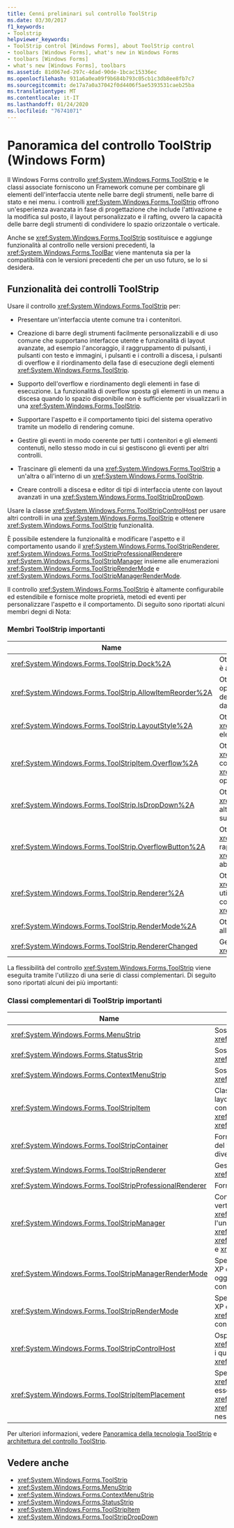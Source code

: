```yaml
---
title: Cenni preliminari sul controllo ToolStrip
ms.date: 03/30/2017
f1_keywords:
- Toolstrip
helpviewer_keywords:
- ToolStrip control [Windows Forms], about ToolStrip control
- toolbars [Windows Forms], what's new in Windows Forms
- toolbars [Windows Forms]
- what's new [Windows Forms], toolbars
ms.assetid: 81d067ed-297c-4dad-90de-1bcac15336ec
ms.openlocfilehash: 931a6a0ea09f9b684b793c05cb1c3db8ee8fb7c7
ms.sourcegitcommit: de17a7a0a37042f0d4406f5ae5393531caeb25ba
ms.translationtype: MT
ms.contentlocale: it-IT
ms.lasthandoff: 01/24/2020
ms.locfileid: "76741071"
---
```

# <a name="toolstrip-control-overview-windows-forms"></a>Panoramica del controllo ToolStrip (Windows Form)
Il Windows Forms controllo <xref:System.Windows.Forms.ToolStrip> e le classi associate forniscono un Framework comune per combinare gli elementi dell'interfaccia utente nelle barre degli strumenti, nelle barre di stato e nei menu. i controlli <xref:System.Windows.Forms.ToolStrip> offrono un'esperienza avanzata in fase di progettazione che include l'attivazione e la modifica sul posto, il layout personalizzato e il rafting, ovvero la capacità delle barre degli strumenti di condividere lo spazio orizzontale o verticale.  
  
 Anche se <xref:System.Windows.Forms.ToolStrip> sostituisce e aggiunge funzionalità al controllo nelle versioni precedenti, la <xref:System.Windows.Forms.ToolBar> viene mantenuta sia per la compatibilità con le versioni precedenti che per un uso futuro, se lo si desidera.  
  
## <a name="features-of-the-toolstrip-controls"></a>Funzionalità dei controlli ToolStrip  
 Usare il controllo <xref:System.Windows.Forms.ToolStrip> per:  
  
- Presentare un'interfaccia utente comune tra i contenitori.  
  
- Creazione di barre degli strumenti facilmente personalizzabili e di uso comune che supportano interfacce utente e funzionalità di layout avanzate, ad esempio l'ancoraggio, il raggruppamento di pulsanti, i pulsanti con testo e immagini, i pulsanti e i controlli a discesa, i pulsanti di overflow e il riordinamento della fase di esecuzione degli elementi <xref:System.Windows.Forms.ToolStrip>.  
  
- Supporto dell'overflow e riordinamento degli elementi in fase di esecuzione. La funzionalità di overflow sposta gli elementi in un menu a discesa quando lo spazio disponibile non è sufficiente per visualizzarli in una <xref:System.Windows.Forms.ToolStrip>.  
  
- Supportare l'aspetto e il comportamento tipici del sistema operativo tramite un modello di rendering comune.  
  
- Gestire gli eventi in modo coerente per tutti i contenitori e gli elementi contenuti, nello stesso modo in cui si gestiscono gli eventi per altri controlli.  
  
- Trascinare gli elementi da una <xref:System.Windows.Forms.ToolStrip> a un'altra o all'interno di un <xref:System.Windows.Forms.ToolStrip>.  
  
- Creare controlli a discesa e editor di tipi di interfaccia utente con layout avanzati in una <xref:System.Windows.Forms.ToolStripDropDown>.  
  
 Usare la classe <xref:System.Windows.Forms.ToolStripControlHost> per usare altri controlli in una <xref:System.Windows.Forms.ToolStrip> e ottenere <xref:System.Windows.Forms.ToolStrip> funzionalità.  
  
 È possibile estendere la funzionalità e modificare l'aspetto e il comportamento usando il <xref:System.Windows.Forms.ToolStripRenderer>, <xref:System.Windows.Forms.ToolStripProfessionalRenderer>e <xref:System.Windows.Forms.ToolStripManager> insieme alle enumerazioni <xref:System.Windows.Forms.ToolStripRenderMode> e <xref:System.Windows.Forms.ToolStripManagerRenderMode>.  
  
 Il controllo <xref:System.Windows.Forms.ToolStrip> è altamente configurabile ed estendibile e fornisce molte proprietà, metodi ed eventi per personalizzare l'aspetto e il comportamento. Di seguito sono riportati alcuni membri degni di Nota:  
  
### <a name="important-toolstrip-members"></a>Membri ToolStrip importanti  
  
|Name|Descrizione|  
|----------|-----------------|  
|<xref:System.Windows.Forms.ToolStrip.Dock%2A>|Ottiene o imposta il bordo del contenitore padre a cui è ancorato un <xref:System.Windows.Forms.ToolStrip>.|  
|<xref:System.Windows.Forms.ToolStrip.AllowItemReorder%2A>|Ottiene o imposta un valore che indica se le operazioni di trascinamento e rilascio e ridisposizione degli elementi devono essere gestite privatamente dalla classe <xref:System.Windows.Forms.ToolStrip>.|  
|<xref:System.Windows.Forms.ToolStrip.LayoutStyle%2A>|Ottiene o imposta un valore che indica il modo in cui il <xref:System.Windows.Forms.ToolStrip> definisce gli elementi.|  
|<xref:System.Windows.Forms.ToolStripItem.Overflow%2A>|Ottiene o imposta un valore che indica se un <xref:System.Windows.Forms.ToolStripItem> è collegato al <xref:System.Windows.Forms.ToolStrip> o <xref:System.Windows.Forms.ToolStripOverflowButton> oppure se può essere fluttuato tra i due.|  
|<xref:System.Windows.Forms.ToolStrip.IsDropDown%2A>|Ottiene un valore che indica se un <xref:System.Windows.Forms.ToolStripItem> Visualizza altri elementi in un elenco a discesa quando si fa clic sull'<xref:System.Windows.Forms.ToolStripItem>.|  
|<xref:System.Windows.Forms.ToolStrip.OverflowButton%2A>|Ottiene l'oggetto <xref:System.Windows.Forms.ToolStripItem> che rappresenta il pulsante di overflow di un oggetto <xref:System.Windows.Forms.ToolStrip> con l'overflow abilitato.|  
|<xref:System.Windows.Forms.ToolStrip.Renderer%2A>|Ottiene o imposta un <xref:System.Windows.Forms.ToolStripRenderer> utilizzato per personalizzare l'aspetto e il comportamento (aspetto) di un <xref:System.Windows.Forms.ToolStrip>.|  
|<xref:System.Windows.Forms.ToolStrip.RenderMode%2A>|Ottiene o imposta gli stili di disegno da applicare all'<xref:System.Windows.Forms.ToolStrip>.|  
|<xref:System.Windows.Forms.ToolStrip.RendererChanged>|Generato quando viene modificata la proprietà <xref:System.Windows.Forms.ToolStrip.Renderer%2A>.|  
  
 La flessibilità del controllo <xref:System.Windows.Forms.ToolStrip> viene eseguita tramite l'utilizzo di una serie di classi complementari. Di seguito sono riportati alcuni dei più importanti:  
  
### <a name="important-toolstrip-companion-classes"></a>Classi complementari di ToolStrip importanti  
  
|Name|Descrizione|  
|----------|-----------------|  
|<xref:System.Windows.Forms.MenuStrip>|Sostituisce e aggiunge funzionalità alla classe <xref:System.Windows.Forms.MainMenu>.|  
|<xref:System.Windows.Forms.StatusStrip>|Sostituisce e aggiunge funzionalità alla classe <xref:System.Windows.Forms.StatusBar>.|  
|<xref:System.Windows.Forms.ContextMenuStrip>|Sostituisce e aggiunge funzionalità alla classe <xref:System.Windows.Forms.ContextMenu>.|  
|<xref:System.Windows.Forms.ToolStripItem>|Classe di base astratta che gestisce gli eventi e il layout di tutti gli elementi che possono essere contenuti in un <xref:System.Windows.Forms.ToolStrip>, <xref:System.Windows.Forms.ToolStripControlHost>o <xref:System.Windows.Forms.ToolStripDropDown>.|  
|<xref:System.Windows.Forms.ToolStripContainer>|Fornisce un contenitore con un pannello su ogni lato del form in cui i controlli possono essere disposti in diversi modi.|  
|<xref:System.Windows.Forms.ToolStripRenderer>|Gestisce la funzionalità di disegno per gli oggetti <xref:System.Windows.Forms.ToolStrip>.|  
|<xref:System.Windows.Forms.ToolStripProfessionalRenderer>|Fornisce l'aspetto di tipo Microsoft Office.|  
|<xref:System.Windows.Forms.ToolStripManager>|Controlla il rendering e il raggruppamento verticale/orizzontale dei controlli <xref:System.Windows.Forms.ToolStrip> nonché l'unione degli oggetti <xref:System.Windows.Forms.MenuStrip>, <xref:System.Windows.Forms.ToolStripDropDownMenu> e <xref:System.Windows.Forms.ToolStripMenuItem>.|  
|<xref:System.Windows.Forms.ToolStripManagerRenderMode>|Specifica lo stile di disegno (personalizzato, Windows XP o Microsoft Office Professional) applicato a più oggetti <xref:System.Windows.Forms.ToolStrip> contenuti in un modulo.|  
|<xref:System.Windows.Forms.ToolStripRenderMode>|Specifica lo stile di disegno (personalizzato, Windows XP o Microsoft Office Professional) applicato a un <xref:System.Windows.Forms.ToolStrip> oggetto contenuto in un modulo.|  
|<xref:System.Windows.Forms.ToolStripControlHost>|Ospita altri controlli che non sono specificamente <xref:System.Windows.Forms.ToolStrip> controlli ma per i quali si desidera <xref:System.Windows.Forms.ToolStrip> funzionalità.|  
|<xref:System.Windows.Forms.ToolStripItemPlacement>|Specifica se un <xref:System.Windows.Forms.ToolStripItem> deve essere disposto sulla <xref:System.Windows.Forms.ToolStrip>principale, sulla <xref:System.Windows.Forms.ToolStrip>di overflow o su nessuno dei due.|  
  
 Per ulteriori informazioni, vedere [Panoramica della tecnologia ToolStrip](toolstrip-technology-summary.md) e [architettura del controllo ToolStrip](toolstrip-control-architecture.md).  
  
## <a name="see-also"></a>Vedere anche

- <xref:System.Windows.Forms.ToolStrip>
- <xref:System.Windows.Forms.MenuStrip>
- <xref:System.Windows.Forms.ContextMenuStrip>
- <xref:System.Windows.Forms.StatusStrip>
- <xref:System.Windows.Forms.ToolStripItem>
- <xref:System.Windows.Forms.ToolStripDropDown>
